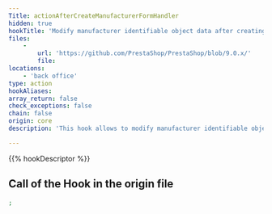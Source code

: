 ```yaml
---
Title: actionAfterCreateManufacturerFormHandler
hidden: true
hookTitle: 'Modify manufacturer identifiable object data after creating it'
files:
    -
        url: 'https://github.com/PrestaShop/PrestaShop/blob/9.0.x/'
        file: 
locations:
    - 'back office'
type: action
hookAliases: 
array_return: false
check_exceptions: false
chain: false
origin: core
description: 'This hook allows to modify manufacturer identifiable object forms data after it was created'

---
```


{{% hookDescriptor %}}

## Call of the Hook in the origin file

```php
;
```
